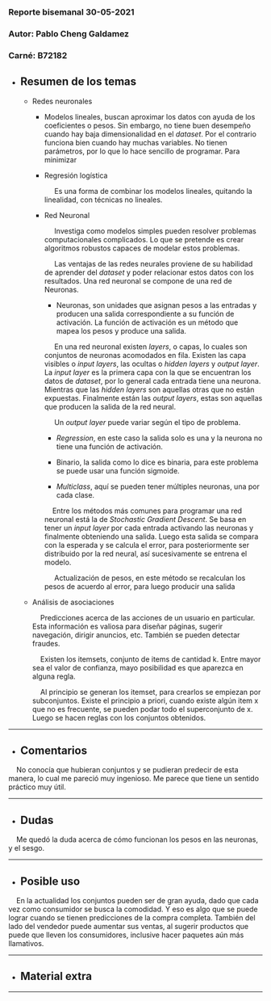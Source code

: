 ### Reporte bisemanal 30-05-2021
### Autor:  Pablo Cheng Galdamez 
### Carné: B72182 


* ## Resumen de los temas
    * Redes neuronales
        * Modelos lineales, buscan aproximar los datos con ayuda de los coeficientes o pesos. Sin embargo, no tiene buen desempeño cuando hay baja dimensionalidad en el *dataset*. Por el contrario funciona bien cuando hay muchas variables. No tienen parámetros, por lo que lo hace sencillo de programar. Para minimizar 

        * Regresión logística
        
            &nbsp;&nbsp;&nbsp;&nbsp; Es una forma de combinar los modelos lineales, quitando la linealidad, con técnicas no lineales. 
        
        * Red Neuronal 

            &nbsp;&nbsp;&nbsp;&nbsp; Investiga como modelos simples pueden resolver problemas computacionales complicados. Lo que se pretende es crear algoritmos robustos capaces de modelar estos problemas. 

            &nbsp;&nbsp;&nbsp;&nbsp; Las ventajas de las redes neurales proviene de su habilidad de aprender del *dataset* y poder relacionar estos datos con los resultados. Una red neuronal se compone de una red de Neuronas. 

            * Neuronas, son unidades que asignan pesos a las entradas y producen una salida correspondiente a su función de activación. La función de activación es un método que mapea los pesos y produce una salida.

            &nbsp;&nbsp;&nbsp;&nbsp; En una red neuronal existen *layers*, o capas, lo cuales son conjuntos de neuronas acomodados en fila. Existen las capa visibles o *input layers*, las ocultas o *hidden layers* y *output layer*. La *input layer* es la primera capa con la que se encuentran los datos de *dataset*, por lo general cada entrada tiene una neurona. Mientras que las *hidden layers* son aquellas otras que no están expuestas. Finalmente están las *output layers*, estas son aquellas que producen la salida de la red neural. 

            &nbsp;&nbsp;&nbsp;&nbsp; Un *output layer* puede variar según el tipo de problema. 
             * *Regression*, en este caso la salida solo es una y la neurona no tiene una función de activación. 

             * Binario, la salida como lo dice es binaria, para este problema se puede usar una función sigmoide.

             * *Multiclass*, aquí se pueden tener múltiples neuronas, una por cada clase. 

            &nbsp;&nbsp;&nbsp;&nbsp;Entre los métodos más comunes para programar una red neuronal está la de *Stochastic Gradient Descent*. Se basa en tener un *input layer* por cada entrada activando las neuronas y finalmente obteniendo una salida. Luego esta salida se compara con la esperada y se calcula el error, para posteriormente ser distribuido por la red neural, así sucesivamente se entrena el modelo. 

            &nbsp;&nbsp;&nbsp;&nbsp; Actualización de pesos, en este método se recalculan los pesos de acuerdo al error, para luego producir una salida 

    * Análisis de asociaciones

        &nbsp;&nbsp;&nbsp;&nbsp;Predicciones acerca de las acciones de un usuario en particular. Esta información es valiosa para diseñar páginas, sugerir navegación, dirigir anuncios, etc. También se pueden detectar fraudes. 

        &nbsp;&nbsp;&nbsp;&nbsp;Existen los itemsets, conjunto de items de cantidad k. Entre mayor sea el valor de confianza, mayo posibilidad es que aparezca en alguna regla. 
         
        &nbsp;&nbsp;&nbsp;&nbsp;Al principio se generan los itemset, para crearlos se empiezan por subconjuntos. Existe el principio a priori, cuando existe algún item x que no es frecuente, se pueden podar todo el superconjunto de x. Luego se hacen reglas con los conjuntos obtenidos. 
         
    
    

* * *
* ## Comentarios
&nbsp;&nbsp;&nbsp;&nbsp;No conocía que hubieran conjuntos y se pudieran predecir de esta manera, lo cual me pareció muy ingenioso. Me parece que tiene un sentido práctico muy útil. 


* * *
* ## Dudas
&nbsp;&nbsp;&nbsp;&nbsp;Me quedó la duda acerca de cómo funcionan los pesos en las neuronas, y el sesgo.
* * *
* ## Posible uso
&nbsp;&nbsp;&nbsp;&nbsp;En la actualidad los conjuntos pueden ser de gran ayuda, dado que cada vez como consumidor se busca la comodidad. Y eso es algo que se puede lograr cuando se tienen predicciones de la compra completa. También del lado del vendedor puede aumentar sus ventas, al sugerir productos que puede que lleven los consumidores, inclusive hacer paquetes aún más llamativos.


* * *
* ## Material extra
* * *








